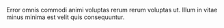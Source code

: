 Error omnis commodi animi voluptas rerum rerum voluptas ut. Illum in vitae minus minima est velit quis consequuntur.